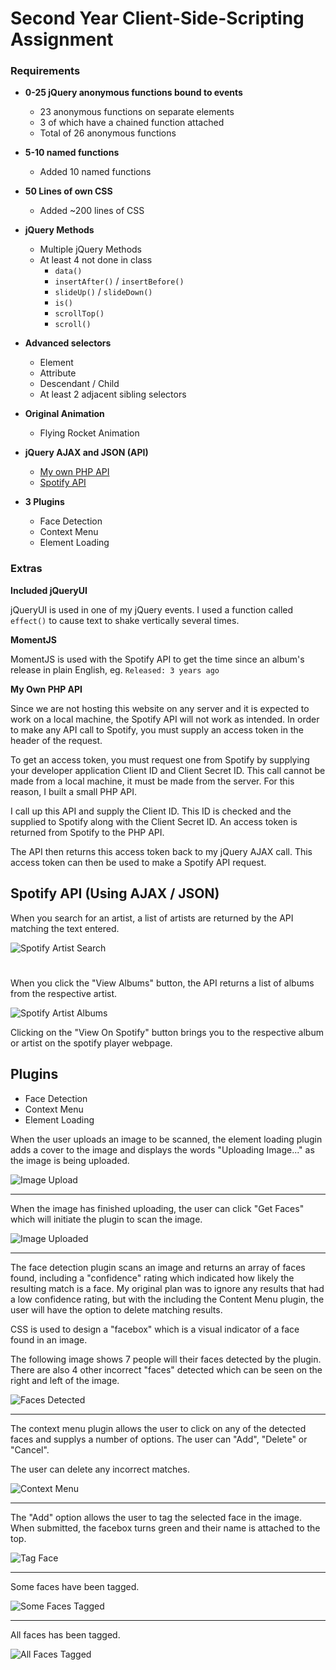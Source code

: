 # Second Year Client-Side-Scripting Assignment

### Requirements

* **0-25 jQuery anonymous functions bound to events**
	* 23 anonymous functions on separate elements
	* 3 of which have a chained function attached
	* Total of 26 anonymous functions

* **5-10 named functions**
	* Added 10 named functions

* **50 Lines of own CSS**
	* Added ~200 lines of CSS

* **jQuery Methods**
	* Multiple jQuery Methods
	* At least 4 not done in class
		* `data()`
		* `insertAfter()` / `insertBefore()`
		* `slideUp()` / `slideDown()`
		* `is()`
		* `scrollTop()`
		* `scroll()`

* **Advanced selectors**
	* Element
	* Attribute
	* Descendant / Child
	* At least 2 adjacent sibling selectors

* **Original Animation**
	* Flying Rocket Animation

* **jQuery AJAX and JSON (API)**
	* [My own PHP API](https://github.com/CharlesPeterMcCarthy/college-js-year2-indigo-api)
	* [Spotify API](https://developer.spotify.com/documentation/web-api/)

* **3 Plugins**
	* Face Detection
	* Context Menu
	* Element Loading


### Extras

**Included jQueryUI**

jQueryUI is used in one of my jQuery events. I used a function called `effect()` to cause text to shake vertically several times.

**MomentJS**

MomentJS is used with the Spotify API to get the time since an album's release in plain English, eg. `Released: 3 years ago`

**My Own PHP API**

Since we are not hosting this website on any server and it is expected to work on a local machine, the Spotify API will not work as intended. In order to make any API call to Spotify, you must supply an access token in the header of the request.

To get an access token, you must request one from Spotify by supplying your developer application Client ID and Client Secret ID. This call cannot be made from a local machine, it must be made from the server. For this reason, I built a small PHP API.

I call up this API and supply the Client ID. This ID is checked and the supplied to Spotify along with the Client Secret ID. An access token is returned from Spotify to the PHP API.

The API then returns this access token back to my jQuery AJAX call.
This access token can then be used to make a Spotify API request.

## Spotify API (Using AJAX / JSON)
When you search for an artist, a list of artists are returned by the API matching the text entered.

![Spotify Artist Search](images/documentation/spotify/spotify-artist-search.png?raw=true "Spotify Artist Search")

#
When you click the "View Albums" button, the API returns a list of albums from the respective artist.

![Spotify Artist Albums](images/documentation/spotify/spotify-artist-albums.png?raw=true "Spotify Artist Albums")

Clicking on the "View On Spotify" button brings you to the respective album or artist on the spotify player webpage.

## Plugins
* Face Detection
* Context Menu
* Element Loading

When the user uploads an image to be scanned, the element loading plugin adds a cover to the image and displays the words "Uploading Image..." as the image is being uploaded.

![Image Upload](images/documentation/face-detect/upload.png?raw=true "Image Upload")

---

When the image has finished uploading, the user can click "Get Faces" which will initiate the plugin to scan the image.

![Image Uploaded](images/documentation/face-detect/face-detect0.png?raw=true "Image Uploaded")

---

The face detection plugin scans an image and returns an array of faces found, including a "confidence" rating which indicated how likely the resulting match is a face.
My original plan was to ignore any results that had a low confidence rating, but with the including the Content Menu plugin, the user will have the option to delete matching results.

CSS is used to design a "facebox" which is a visual indicator of a face found in an image.

The following image shows 7 people will their faces detected by the plugin. There are also 4 other incorrect "faces" detected which can be seen on the right and left of the image.

![Faces Detected](images/documentation/face-detect/face-detect1.png?raw=true "Faces Detected")

---

The context menu plugin allows the user to click on any of the detected faces and supplys a number of options. The user can "Add", "Delete" or "Cancel".

The user can delete any incorrect matches.

![Context Menu](images/documentation/face-detect/face-detect2.png?raw=true "Context Menu")

---

The "Add" option allows the user to tag the selected face in the image. When submitted, the facebox turns green and their name is attached to the top.

![Tag Face](images/documentation/face-detect/face-detect5.png?raw=true "Tag Face")

---

Some faces have been tagged.

![Some Faces Tagged](images/documentation/face-detect/face-detect3.png?raw=true "Some Faces Tagged")

---

All faces has been tagged.

![All Faces Tagged](images/documentation/face-detect/face-detect4.png?raw=true "All Faces Tagged")
